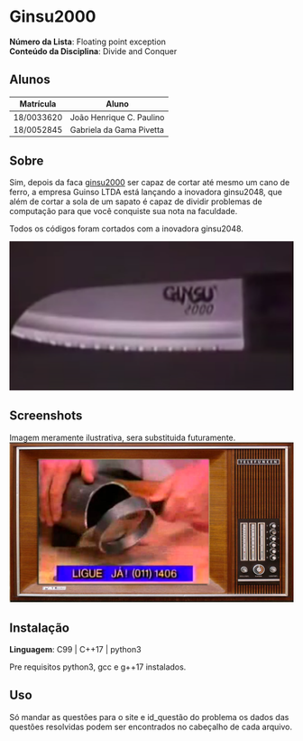 # Ginsu2000

**Número da Lista**: Floating point exception<br>
**Conteúdo da Disciplina**: Divide and Conquer<br>

## Alunos
|Matrícula | Aluno |
| -- | -- |
| 18/0033620  |  João Henrique C. Paulino |
| 18/0052845  |  Gabriela da Gama Pivetta |

## Sobre 
Sim, depois da faca [ginsu2000](https://www.youtube.com/watch?v=Kk9mYTmULr0&ab_channel=%C3%89Pav%C3%AA) ser capaz de cortar até mesmo um cano de ferro, a empresa 
Guinso LTDA está lançando a inovadora ginsu2048, 
que além de cortar a sola de um sapato é capaz
de dividir problemas de computação para que você
conquiste sua nota na faculdade.

Todos os códigos foram cortados com a inovadora ginsu2048.

![guinsu](ginsu.png)

## Screenshots
Imagem meramente ilustrativa, sera substituida futuramente.
![guinsu_barra](ginsu_barraFerro.jpg)

## Instalação 
**Linguagem**: C99 | C++17 | python3<br>

Pre requisitos python3, gcc e g++17 instalados.

## Uso 
Só mandar as questões para o site e id_questão do problema os dados das questões resolvidas podem ser encontrados no cabeçalho de cada arquivo.